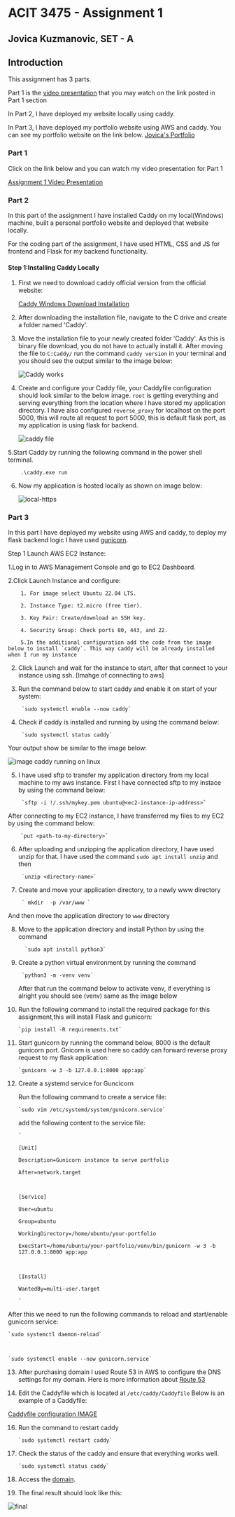 # ACIT 3475 - Assignment 1 

 

## Jovica Kuzmanovic, SET - A 

 

 

## Introduction 

This assignment has 3 parts. 

 Part 1 is the [video presentation](https://www.youtube.com/watch?v=_VlP2XQntnw) that you may watch on the link posted in Part 1 section 

 

 In Part 2, I have deployed my website locally using caddy.  

 In Part 3, I have deployed my portfolio website using AWS and caddy. You can see my portfolio website on the link below. [Jovica's Portfolio](https://yovitsa-kuzmanovic.site) 

 

### Part 1 

Click on  the link below and you can watch my video presentation for Part 1 

[Assignment 1 Video Presentation](https://www.youtube.com/watch?v=_VlP2XQntnw) 

 

### Part 2 

In this part of the assignment I have installed Caddy on my local(Windows) machine,  built a personal portfolio website and deployed that website locally. 

 

For the coding part of the assignment, I have used HTML, CSS and JS for frontend and Flask for my backend functionality. 

 

#### Step 1:Installing Caddy Locally 

 

1. First we need to download caddy official version from the official website:      

    [Caddy Windows Download Installation](https://caddyserver.com/download) 

 

2. After downloading the installation file, navigate to the C drive and create a folder named 'Caddy'. 

3. Move the installation file to your newly created folder 'Caddy'. As this is binary file download, you do not have to actually install it. After moving the file to `C:Caddy/` run the command `caddy version` in your terminal and you should see the output similar to the image below: 

    ![Caddy works](/static/images/caddy%20version.png) 

4. Create and configure your Caddy file, your Caddyfile configuration should look similar to the below image. `root` is getting everything and serving everything from the location where I have stored my application directory. I have also configured `reverse_proxy` for localhost on the port 5000, this will route all request to port 5000, this is default flask port, as my application is using flask for backend. 

    ![caddy file](/static/images/image_w_c_file.png) 

 

5.Start Caddy by running the following command in the power shell terminal.  

 

        .\caddy.exe run  

 

6. Now my application is hosted locally as shown on image below: 

    ![local-https](/static/images/https_caddy.png) 

 

### Part 3 

In this part I have deployed my website using AWS and caddy, to deploy my flask backend logic I have used [gunicorn](https://docs.gunicorn.org/en/stable/).  

 

Step 1 Launch AWS EC2 Instance: 

1.Log in to AWS Management Console and go to EC2 Dashboard. 

     

2.Click Launch Instance and configure: 

     

        1. For image select Ubuntu 22.04 LTS. 

        2. Instance Type: t2.micro (free tier). 

        3. Key Pair: Create/download an SSH key. 

        4. Security Group: Check ports 80, 443, and 22. 

        5.In the additional configuration add the code from the image below to install `caddy`. This way caddy will be already installed when I run my instance 

     

2. Click Launch and wait for the instance to start, after that connect to your instance using ssh. [Imahge of connecting to aws] 

3. Run the command below to start caddy and enable it on start of your system: 

 

        `sudo systemctl enable --now caddy` 

 

4. Check if caddy is installed and running by using the command below: 

 

        `sudo systemctl status caddy` 

 

Your output show be similar to the image below: 

![image caddy running on linux](/static/images/linux_caddy_works.png) 

5. I have used sftp to transfer my application directory from my local machine to my aws instance. First I have connected sftp to my instace by using the command below: 

 

        `sftp -i !/.ssh/mykey.pem ubuntu@<ec2-instance-ip-address>` 

 

After connecting to my EC2 instance, I have transferred my files to my EC2 by using  the command below: 

 

        `put <path-to-my-directory>` 

 

6. After uploading and unzipping the application directory, I have used unzip for that. I have used the command `sudo apt install unzip` and then  

        `unzip <directory-name>` 

7. Create and move your application directory, to a newly www directory
    
        ` mkdir  -p /var/www `

And then move the application directory to `www` directory

8. Move to the application directory and install Python by using the command 

      

         `sudo apt install python3` 

 

9. Create a python virtual environment by running the command 

 

        `python3 -m -venv venv` 

     

    After that run the command below to activate venv, if everything is alright you should see (venv) same as the image below 

     

10. Run the following command to install the required package for this assignment,this will install Flask and gunicorn: 

     

        `pip install -R requirements.txt` 

 

11. Start gunicorn by running the command below, 8000 is the default gunicorn port. Gnicorn is used here so caddy can forward reverse proxy request to my flask application: 

 

        `gunicorn -w 3 -b 127.0.0.1:8000 app:app` 

  

12. Create a systemd service for Guncicorn 

     

    Run the following command to create a service file: 

 

        `sudo vim /etc/systemd/system/gunicorn.service` 

 

    add the following content to the service file: 

     

     

        ` 

        [Unit] 

        Description=Gunicorn instance to serve portfolio 

        After=network.target 

 

        [Service] 

        User=ubuntu 

        Group=ubuntu 

        WorkingDirectory=/home/ubuntu/your-portfolio 

        ExecStart=/home/ubuntu/your-portfolio/venv/bin/gunicorn -w 3 -b 127.0.0.1:8000 app:app 

 

        [Install] 

        WantedBy=multi-user.target  

        ` 

 

 

After this we need to run the following commands to reload and start/enable gunicorn service: 

 

    `sudo systemctl daemon-reload` 

 

    `sudo systemctl enable --now gunicorn.service` 

 

13. After purchasing domain I used Route 53 in AWS to configure the DNS settings for my domain. Here is more information about [Route 53](https://docs.aws.amazon.com/route53/) 

 

14. Edit the Caddyfile which is located at `/etc/caddy/Caddyfile`
Below is an example of a Caddyfile:

[Caddyfile configuration IMAGE](/static/images/CADDYFILE.png) 

16. Run the command to restart caddy

        `sudo systemctl restart caddy`

17. Check the status of the caddy and ensure that everything works well.

        `sudo systemctl status caddy`

18. Access the [domain](https://yovitsa-kuzmanovic.site). 

19. The final result should look like this:

![final](/static/images/final.png)



 